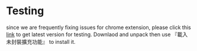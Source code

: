 # Testing

since we are frequently fixing issues for chrome extension, please click this [link](https://github.com/MappingBird/Extension/archive/master.zip) to get latest version for testing. Downlaod and unpack then use 『載入未封裝擴充功能』 to install it.
